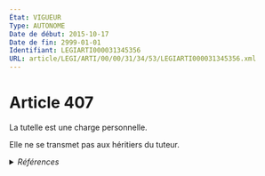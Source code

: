 ```yaml
---
État: VIGUEUR
Type: AUTONOME
Date de début: 2015-10-17
Date de fin: 2999-01-01
Identifiant: LEGIARTI000031345356
URL: article/LEGI/ARTI/00/00/31/34/53/LEGIARTI000031345356.xml
---
```


<h1>Article 407</h1>

La tutelle est une charge personnelle.<br />

Elle ne se transmet pas aux héritiers du tuteur.


<details>
  <summary><em>Références</em></summary>

  <h2>Articles faisant référence à l'article</h2>
  
  <ul>
    <li>
      <a href="https://legal.tricoteuses.fr//redirection/LEGIARTI000031322336?vers=git&vers=legifrance">Ordonnance n° 2015-1288 du 15 octobre 2015 portant simplification et modernisation du droit de la famille - article 4 ENTIEREMENT_MODIF</a> DEPLACE source
    </li>
  </ul>
  
  <h2>Références faites par l'article</h2>
  
  <ul>
    <li>
      2015-10-15 DEPLACE cible <a href="https://legal.tricoteuses.fr//redirection/LEGIARTI000031322336?vers=git&vers=legifrance">Ordonnance n° 2015-1288 du 15 octobre 2015 portant simplification et modernisation du droit de la famille - article 4 ENTIEREMENT_MODIF</a>
    </li>
    <li>
      2999-01-01 CITATION cible <a href="https://legal.tricoteuses.fr//redirection/LEGIARTI000006900376?vers=git&vers=legifrance">Code de la construction et de l'habitation - article R443-36 AUTONOME ABROGE, en vigueur du 1978-06-08 au 1979-08-25</a>
    </li>
    <li>
      CODIFICATION source Loi 1803-03-14
    </li>
  </ul>
</details>
